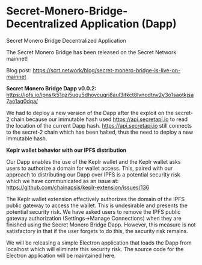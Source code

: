 # Secret-Monero-Bridge-Decentralized Application (Dapp)
Secret Monero Bridge Decentralized Application

The Secret Monero Bridge has been released on the Secret Network mainnet!

Blog post: https://scrt.network/blog/secret-monero-bridge-is-live-on-mainnet


**Secret Monero Bridge Dapp v0.0.2:** https://ipfs.io/ipns/k51qzi5uqu5dhovcugri8aul3itkct8lvnodtnv2y3o1saotkjsa7ao1aq0dqa/

We had to deploy a new version of the Dapp after the exploit on the secret-2 chain because our immutable hash used https://api.secretapi.io to read the location of the current Dapp hash. https://api.secretapi.io still connects to the secret-2 chain which has been halted, thus the need to deploy a new immutable hash.


**Keplr wallet behavior with our IPFS distribution**

Our Dapp enables the use of the Keplr wallet and the Keplr wallet asks users to authorize a domain for wallet access. This, paired with our approach to distributing our Dapp over IPFS is a potential security risk which we have communicated as an issue at: https://github.com/chainapsis/keplr-extension/issues/136

The Keplr wallet extension effectively authorizes the domain of the IPFS public gateway to access the wallet. This is undesirable and presents the potential security risk. We have asked users to remove the IPFS public gateway authorization (Settings->Manage Connections) when they are finished using the Secret Monero Bridge Dapp. However, this measure is not satisfactory in that if the user forgets to do this, the security risk remains.

We will be releasing a simple Electron application that loads the Dapp from localhost which will eliminate this security risk. The source code for the Electron application will be maintained here. 
